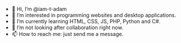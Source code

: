 - 👋 Hi, I’m @iam-t-adam
- 👀 I’m interested in programming websites and desktop applications.
- 🌱 I’m currently learning HTML, CSS, JS, PHP, Python and C#.
- 💞️ I’m not looking after collaboration right now.
- 📫 How to reach me: just send me a message.

<!---
iam-t-adam/iam-t-adam is a ✨ special ✨ repository because its `README.md` (this file) appears on your GitHub profile.
You can click the Preview link to take a look at your changes.
--->
